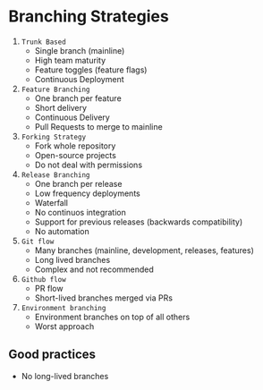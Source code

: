 # Branching Strategies

1. `Trunk Based`
   - Single branch (mainline)
   - High team maturity
   - Feature toggles (feature flags)
   - Continuous Deployment
1. `Feature Branching`
   - One branch per feature
   - Short delivery
   - Continuous Delivery
   - Pull Requests to merge to mainline
1. `Forking Strategy`
   - Fork whole repository
   - Open-source projects
   - Do not deal with permissions
1. `Release Branching`
   - One branch per release
   - Low frequency deployments
   - Waterfall
   - No continuos integration
   - Support for previous releases (backwards compatibility)
   - No automation
1. `Git flow`
   - Many branches (mainline, development, releases, features)
   - Long lived branches
   - Complex and not recommended
1. `Github flow`
   - PR flow
   - Short-lived branches merged via PRs
1. `Environment branching`
   - Environment branches on top of all others
   - Worst approach

## Good practices

- No long-lived branches
